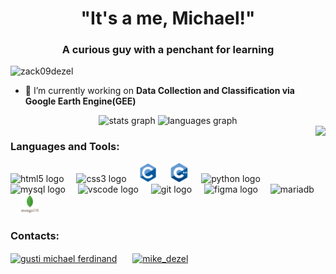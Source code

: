 <h1 align="center">"It's a me, Michael!"</h1>
<h3 align="center">A curious guy with a penchant for learning</h3>

<p align="left">
  <img src="https://komarev.com/ghpvc/?username=zack09dezel&label=Profile%20views&color=0e75b6&style=flat" alt="zack09dezel" />
</p>

- 🔭 I’m currently working on **Data Collection and Classification via Google Earth Engine(GEE)**

<div style="display: flex; justify-content: center; align-items: flex-start;">
  <div align="center">
    <img src="https://github-readme-stats.vercel.app/api?username=zack09dezel&hide_title=false&hide_rank=false&show_icons=true&include_all_commits=true&count_private=true&disable_animations=false&theme=vision-friendly-dark&locale=en&hide_border=false" height="150" alt="stats graph" />
    <img src="https://github-readme-stats.vercel.app/api/top-langs?username=zack09dezel&locale=en&hide_title=false&layout=compact&card_width=300&langs_count=5&theme=vision-friendly-dark&hide_border=false" height="150" alt="languages graph" />
  </div>
</div>

<img align="right" height="150" src="https://media.tenor.com/6JptszQgCnkAAAAj/text-work.gif"  />

<h3 align="left">Languages and Tools:</h3>
<div align="left">
  <img src="https://cdn.jsdelivr.net/gh/devicons/devicon/icons/html5/html5-original.svg" height="30" alt="html5 logo" />
    <img width="12" />
    <img src="https://cdn.jsdelivr.net/gh/devicons/devicon/icons/css3/css3-original.svg" height="30" alt="css3 logo" />
    <img width="12" />
    <img src="https://raw.githubusercontent.com/devicons/devicon/master/icons/c/c-original.svg" height="30" alt="c logo" />
    <img width="12" />
    <img src="https://raw.githubusercontent.com/devicons/devicon/master/icons/cplusplus/cplusplus-original.svg" height="30" alt="cplusplus logo" />
    <img width="12" />
    <img src="https://cdn.jsdelivr.net/gh/devicons/devicon/icons/python/python-original.svg" height="30" alt="python logo" />
    <img width="12" />
    <img src="https://cdn.jsdelivr.net/gh/devicons/devicon/icons/mysql/mysql-original.svg" height="30" alt="mysql logo" />
    <img width="12" />
    <img src="https://cdn.jsdelivr.net/gh/devicons/devicon/icons/vscode/vscode-original.svg" height="30" alt="vscode logo" />
    <img width="12" />
    <img src="https://cdn.jsdelivr.net/gh/devicons/devicon/icons/git/git-original.svg" height="30" alt="git logo" />
    <img width="12" />
    <img src="https://cdn.jsdelivr.net/gh/devicons/devicon/icons/figma/figma-original.svg" height="30" alt="figma logo" />
    <img width="12" />
    <img src="https://www.vectorlogo.zone/logos/mariadb/mariadb-icon.svg" height="30" alt="mariadb" />
    <img width="12" />
    <img src="https://raw.githubusercontent.com/devicons/devicon/master/icons/mongodb/mongodb-original-wordmark.svg" height="30" alt="MongoDB logo" />
    <img width="12" />
</div>

<h3 align="left">Contacts:</h3>
<p align="left">
  <a href="https://linkedin.com/in/gusti-michael-ferdinand-208613302" target="blank"><img align="center" src="https://raw.githubusercontent.com/rahuldkjain/github-profile-readme-generator/master/src/images/icons/Social/linked-in-alt.svg" alt="gusti michael ferdinand" height="25" /></a>
  <img width="17" />
  <a href="https://instagram.com/mike_dezel" target="blank"><img align="center" src="https://raw.githubusercontent.com/rahuldkjain/github-profile-readme-generator/master/src/images/icons/Social/instagram.svg" alt="mike_dezel" height="30" /></a>
</p>


